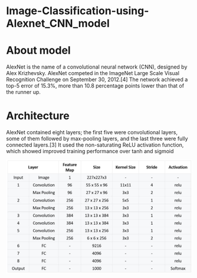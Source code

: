 # Image-Classification-using-Alexnet_CNN_model

# About model
AlexNet is the name of a convolutional neural network (CNN), designed by Alex Krizhevsky.
AlexNet competed in the ImageNet Large Scale Visual Recognition Challenge on September 30, 2012.[4] The network achieved a top-5 error of 15.3%, more than 10.8 percentage points lower than that of the runner up.

# Architecture
 AlexNet contained eight layers; the first five were convolutional layers, some of them followed by max-pooling layers, and the last three were fully connected layers.[3] It used the non-saturating ReLU activation function, which showed improved training performance over tanh and sigmoid

![](AlexNet_Summary_Table.jpg)
